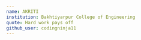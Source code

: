 ```yaml
---
name: AKRITI 
institution: Bakhtiyarpur College of Engineering 
quote: Hard work pays off
github_user: codingninja11 
---
```

